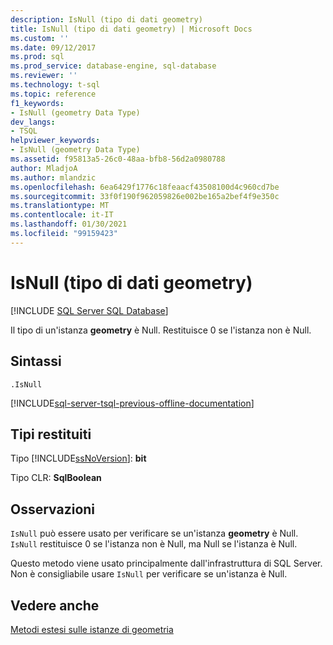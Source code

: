 ```yaml
---
description: IsNull (tipo di dati geometry)
title: IsNull (tipo di dati geometry) | Microsoft Docs
ms.custom: ''
ms.date: 09/12/2017
ms.prod: sql
ms.prod_service: database-engine, sql-database
ms.reviewer: ''
ms.technology: t-sql
ms.topic: reference
f1_keywords:
- IsNull (geometry Data Type)
dev_langs:
- TSQL
helpviewer_keywords:
- IsNull (geometry Data Type)
ms.assetid: f95813a5-26c0-48aa-bfb8-56d2a0980788
author: MladjoA
ms.author: mlandzic
ms.openlocfilehash: 6ea6429f1776c18feaacf43508100d4c960cd7be
ms.sourcegitcommit: 33f0f190f962059826e002be165a2bef4f9e350c
ms.translationtype: MT
ms.contentlocale: it-IT
ms.lasthandoff: 01/30/2021
ms.locfileid: "99159423"
---
```

# <a name="isnull-geometry-data-type"></a>IsNull (tipo di dati geometry)
[!INCLUDE [SQL Server SQL Database](../../includes/applies-to-version/sql-asdb.md)]

Il tipo di un'istanza **geometry** è Null. Restituisce 0 se l'istanza non è Null.
  
## <a name="syntax"></a>Sintassi  
  
```  
.IsNull  
```  
  
[!INCLUDE[sql-server-tsql-previous-offline-documentation](../../includes/sql-server-tsql-previous-offline-documentation.md)]

## <a name="return-types"></a>Tipi restituiti
 Tipo [!INCLUDE[ssNoVersion](../../includes/ssnoversion-md.md)]: **bit**  
  
 Tipo CLR: **SqlBoolean**  
  
## <a name="remarks"></a>Osservazioni  
 `IsNull` può essere usato per verificare se un'istanza **geometry** è Null. `IsNull` restituisce 0 se l'istanza non è Null, ma Null se l'istanza è Null.  
  
 Questo metodo viene usato principalmente dall'infrastruttura di SQL Server. Non è consigliabile usare `IsNull` per verificare se un'istanza è Null.  
  

## <a name="see-also"></a>Vedere anche  
 [Metodi estesi sulle istanze di geometria](../../t-sql/spatial-geometry/extended-methods-on-geometry-instances.md)  
  
  


